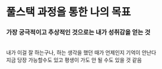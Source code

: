 # 풀스택 과정을 통한 나의 목표

### 가장 궁극적이고 추상적인 것으로는 내가 성취감을 얻는 것
<br>
내가 이걸 잘 하는구나, 하는 생각을 했던 때가 언제인지 기억이 안난다<br>
지금 당장 가능할수도 있고 평생이 가도 안 될 수도 있을 것 같음<br>
